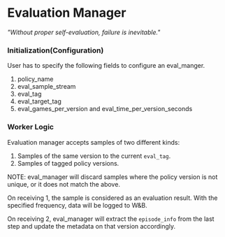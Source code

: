 # Evaluation Manager

_"Without proper self-evaluation, failure is inevitable."_

### Initialization(Configuration)
User has to specify the following fields to configure an eval_manger.

1. policy_name
2. eval_sample_stream
3. eval_tag
4. eval_target_tag
5. eval_games_per_version and eval_time_per_version_seconds

### Worker Logic

Evaluation manager accepts samples of two different kinds:

1. Samples of the same version to the current `eval_tag`.
2. Samples of tagged policy versions.

NOTE: eval_manager will discard samples where the policy version is not unique, or it does not match the above.

On receiving 1, the sample is considered as an evaluation result. 
With the specified frequency, data will be logged to W&B.

On receiving 2, eval_manager will extract the `episode_info` from the last step and update the metadata on that version 
accordingly.

